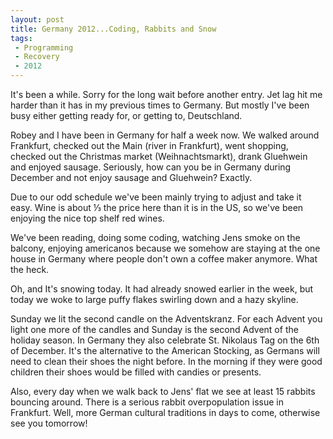```yaml
---
layout: post
title: Germany 2012...Coding, Rabbits and Snow  
tags:
 - Programming
 - Recovery
 - 2012
---
```


It's been a while. Sorry for the long wait before another entry. Jet lag hit me harder than it has in my previous times to Germany.  But mostly I've been busy either getting ready for, or getting to, Deutschland.

Robey and I have been in Germany for half a week now.  We walked around Frankfurt, checked out the Main (river in Frankfurt), went shopping, checked out the Christmas market (Weihnachtsmarkt), drank Gluehwein and enjoyed sausage.  Seriously, how can you be in Germany during December and not enjoy sausage and Gluehwein?  Exactly.

Due to our odd schedule we've been mainly trying to adjust and take it easy.  Wine is about ⅓ the price here than it is in the US, so we've been enjoying the nice top shelf red wines.  

We've been reading, doing some coding, watching Jens smoke on the balcony, enjoying americanos because we somehow are staying at the one house in Germany where people don't own a coffee maker anymore.  What the heck.

Oh, and It's snowing today.  It had already snowed earlier in the week, but today we woke to large puffy flakes swirling down and a hazy skyline.  

Sunday we lit the second candle on the Adventskranz.  For each Advent you light one more of the candles and Sunday is the second Advent of the holiday season.  In Germany they also celebrate St. Nikolaus Tag on the 6th of December.  It's the alternative to the American Stocking, as Germans will need to clean their shoes the night before. In the morning if they were good children their shoes would be filled with candies or presents.           

Also, every day when we walk back to Jens' flat we see at least 15 rabbits bouncing around.  There is a serious rabbit overpopulation issue in Frankfurt.  Well, more German cultural traditions in days to come, otherwise see you tomorrow!
